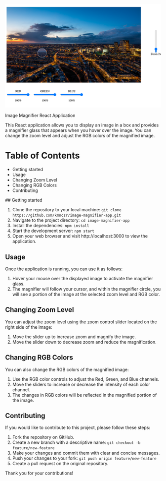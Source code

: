 ![Design of the application](/Image_magnifier%20design.png)

Image Magnifier React Application

This React application allows you to display an image in a box and provides a magnifier glass that appears when you hover over the image. You can change the zoom level and adjust the RGB colors of the magnified image.

# Table of Contents

- Getting started
- Usage
- Changing Zoom Level
- Changing RGB Colors
- Contributing

## Getting started

1. Clone the repository to your local machine:
`git clone https://github.com/kmnczr/image-magnifier-app.git`
2. Navigate to the project directory:
`cd image-magnifier-app`
3. Install the dependencies:
`npm install`
4. Start the development server:
`npm start`
5. Open your web browser and visit http://localhost:3000 to view the application.

## Usage

Once the application is running, you can use it as follows:

1. Hover your mouse over the displayed image to activate the magnifier glass.
2. The magnifier will follow your cursor, and within the magnifier circle, you will see a portion of the image at the selected zoom level and RGB color.

## Changing Zoom Level

You can adjust the zoom level using the zoom control slider located on the right side of the image:

1. Move the slider up to increase zoom and magnify the image.
2. Move the slider down to decrease zoom and reduce the magnification.

## Changing RGB Colors

You can also change the RGB colors of the magnified image:

1. Use the RGB color controls to adjust the Red, Green, and Blue channels.
2. Move the sliders to increase or decrease the intensity of each color channel.
3. The changes in RGB colors will be reflected in the magnified portion of the image.

## Contributing

If you would like to contribute to this project, please follow these steps:

1. Fork the repository on GitHub.
2. Create a new branch with a descriptive name:
`git checkout -b feature/new-feature`
3. Make your changes and commit them with clear and concise messages.
4. Push your changes to your fork:
`git push origin feature/new-feature`
5. Create a pull request on the original repository.

Thank you for your contributions!